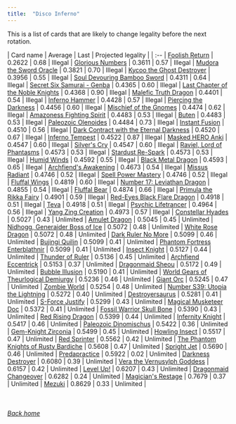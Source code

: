 ```yaml
---
title:  "Disco Inferno"
---
```


This is a list of cards that are likely to change legality before the next rotation.

| Card name | Average | Last | Projected legality |
| :-- |
[Foolish Return](https://db.ygoprodeck.com/card/?search=Foolish%20Return) | 0.2622 | 0.68 | Illegal |
[Glorious Numbers](https://db.ygoprodeck.com/card/?search=Glorious%20Numbers) | 0.3611 | 0.57 | Illegal |
[Mudora the Sword Oracle](https://db.ygoprodeck.com/card/?search=Mudora%20the%20Sword%20Oracle) | 0.3821 | 0.70 | Illegal |
[Kycoo the Ghost Destroyer](https://db.ygoprodeck.com/card/?search=Kycoo%20the%20Ghost%20Destroyer) | 0.3956 | 0.55 | Illegal |
[Soul Devouring Bamboo Sword](https://db.ygoprodeck.com/card/?search=Soul%20Devouring%20Bamboo%20Sword) | 0.4311 | 0.64 | Illegal |
[Secret Six Samurai - Genba](https://db.ygoprodeck.com/card/?search=Secret%20Six%20Samurai%20-%20Genba) | 0.4365 | 0.60 | Illegal |
[Last Chapter of the Noble Knights](https://db.ygoprodeck.com/card/?search=Last%20Chapter%20of%20the%20Noble%20Knights) | 0.4368 | 0.90 | Illegal |
[Malefic Truth Dragon](https://db.ygoprodeck.com/card/?search=Malefic%20Truth%20Dragon) | 0.4401 | 0.54 | Illegal |
[Inferno Hammer](https://db.ygoprodeck.com/card/?search=Inferno%20Hammer) | 0.4428 | 0.57 | Illegal |
[Piercing the Darkness](https://db.ygoprodeck.com/card/?search=Piercing%20the%20Darkness) | 0.4456 | 0.60 | Illegal |
[Mischief of the Gnomes](https://db.ygoprodeck.com/card/?search=Mischief%20of%20the%20Gnomes) | 0.4474 | 0.62 | Illegal |
[Amazoness Fighting Spirit](https://db.ygoprodeck.com/card/?search=Amazoness%20Fighting%20Spirit) | 0.4483 | 0.53 | Illegal |
[Buten](https://db.ygoprodeck.com/card/?search=Buten) | 0.4483 | 0.53 | Illegal |
[Paleozoic Olenoides](https://db.ygoprodeck.com/card/?search=Paleozoic%20Olenoides) | 0.4484 | 0.73 | Illegal |
[Instant Fusion](https://db.ygoprodeck.com/card/?search=Instant%20Fusion) | 0.4510 | 0.56 | Illegal |
[Dark Contract with the Eternal Darkness](https://db.ygoprodeck.com/card/?search=Dark%20Contract%20with%20the%20Eternal%20Darkness) | 0.4520 | 0.67 | Illegal |
[Inferno Tempest](https://db.ygoprodeck.com/card/?search=Inferno%20Tempest) | 0.4522 | 0.87 | Illegal |
[Masked HERO Anki](https://db.ygoprodeck.com/card/?search=Masked%20HERO%20Anki) | 0.4547 | 0.60 | Illegal |
[Silver's Cry](https://db.ygoprodeck.com/card/?search=Silver's%20Cry) | 0.4547 | 0.60 | Illegal |
[Raviel, Lord of Phantasms](https://db.ygoprodeck.com/card/?search=Raviel,%20Lord%20of%20Phantasms) | 0.4573 | 0.53 | Illegal |
[Stardust Re-Spark](https://db.ygoprodeck.com/card/?search=Stardust%20Re-Spark) | 0.4573 | 0.53 | Illegal |
[Humid Winds](https://db.ygoprodeck.com/card/?search=Humid%20Winds) | 0.4592 | 0.55 | Illegal |
[Black Metal Dragon](https://db.ygoprodeck.com/card/?search=Black%20Metal%20Dragon) | 0.4593 | 0.65 | Illegal |
[Archfiend's Awakening](https://db.ygoprodeck.com/card/?search=Archfiend's%20Awakening) | 0.4673 | 0.54 | Illegal |
[Missus Radiant](https://db.ygoprodeck.com/card/?search=Missus%20Radiant) | 0.4746 | 0.52 | Illegal |
[Spell Power Mastery](https://db.ygoprodeck.com/card/?search=Spell%20Power%20Mastery) | 0.4746 | 0.52 | Illegal |
[Fluffal Wings](https://db.ygoprodeck.com/card/?search=Fluffal%20Wings) | 0.4819 | 0.60 | Illegal |
[Number 17: Leviathan Dragon](https://db.ygoprodeck.com/card/?search=Number%2017:%20Leviathan%20Dragon) | 0.4855 | 0.54 | Illegal |
[Fluffal Bear](https://db.ygoprodeck.com/card/?search=Fluffal%20Bear) | 0.4874 | 0.66 | Illegal |
[Primula the Rikka Fairy](https://db.ygoprodeck.com/card/?search=Primula%20the%20Rikka%20Fairy) | 0.4901 | 0.59 | Illegal |
[Red-Eyes Black Flare Dragon](https://db.ygoprodeck.com/card/?search=Red-Eyes%20Black%20Flare%20Dragon) | 0.4918 | 0.51 | Illegal |
[Teva](https://db.ygoprodeck.com/card/?search=Teva) | 0.4918 | 0.51 | Illegal |
[Psychic Lifetrancer](https://db.ygoprodeck.com/card/?search=Psychic%20Lifetrancer) | 0.4964 | 0.56 | Illegal |
[Yang Zing Creation](https://db.ygoprodeck.com/card/?search=Yang%20Zing%20Creation) | 0.4973 | 0.57 | Illegal |
[Constellar Hyades](https://db.ygoprodeck.com/card/?search=Constellar%20Hyades) | 0.5027 | 0.43 | Unlimited |
[Amulet Dragon](https://db.ygoprodeck.com/card/?search=Amulet%20Dragon) | 0.5045 | 0.45 | Unlimited |
[Nidhogg, Generaider Boss of Ice](https://db.ygoprodeck.com/card/?search=Nidhogg,%20Generaider%20Boss%20of%20Ice) | 0.5072 | 0.48 | Unlimited |
[White Rose Dragon](https://db.ygoprodeck.com/card/?search=White%20Rose%20Dragon) | 0.5072 | 0.48 | Unlimited |
[Dark Ruler No More](https://db.ygoprodeck.com/card/?search=Dark%20Ruler%20No%20More) | 0.5099 | 0.46 | Unlimited |
[Bujingi Quilin](https://db.ygoprodeck.com/card/?search=Bujingi%20Quilin) | 0.5099 | 0.41 | Unlimited |
[Phantom Fortress Enterblathnir](https://db.ygoprodeck.com/card/?search=Phantom%20Fortress%20Enterblathnir) | 0.5099 | 0.41 | Unlimited |
[Insect Knight](https://db.ygoprodeck.com/card/?search=Insect%20Knight) | 0.5127 | 0.44 | Unlimited |
[Thunder of Ruler](https://db.ygoprodeck.com/card/?search=Thunder%20of%20Ruler) | 0.5136 | 0.45 | Unlimited |
[Archfiend Eccentrick](https://db.ygoprodeck.com/card/?search=Archfiend%20Eccentrick) | 0.5153 | 0.37 | Unlimited |
[Dragonmaid Sheou](https://db.ygoprodeck.com/card/?search=Dragonmaid%20Sheou) | 0.5172 | 0.49 | Unlimited |
[Bubble Illusion](https://db.ygoprodeck.com/card/?search=Bubble%20Illusion) | 0.5190 | 0.41 | Unlimited |
[World Gears of Theurlogical Demiurgy](https://db.ygoprodeck.com/card/?search=World%20Gears%20of%20Theurlogical%20Demiurgy) | 0.5236 | 0.46 | Unlimited |
[Giant Orc](https://db.ygoprodeck.com/card/?search=Giant%20Orc) | 0.5245 | 0.47 | Unlimited |
[Zombie World](https://db.ygoprodeck.com/card/?search=Zombie%20World) | 0.5254 | 0.48 | Unlimited |
[Number S39: Utopia the Lightning](https://db.ygoprodeck.com/card/?search=Number%20S39:%20Utopia%20the%20Lightning) | 0.5272 | 0.40 | Unlimited |
[Destroyersaurus](https://db.ygoprodeck.com/card/?search=Destroyersaurus) | 0.5281 | 0.41 | Unlimited |
[S-Force Justify](https://db.ygoprodeck.com/card/?search=S-Force%20Justify) | 0.5299 | 0.43 | Unlimited |
[Magical Musketeer Doc](https://db.ygoprodeck.com/card/?search=Magical%20Musketeer%20Doc) | 0.5372 | 0.41 | Unlimited |
[Fossil Warrior Skull Bone](https://db.ygoprodeck.com/card/?search=Fossil%20Warrior%20Skull%20Bone) | 0.5390 | 0.43 | Unlimited |
[Red Rising Dragon](https://db.ygoprodeck.com/card/?search=Red%20Rising%20Dragon) | 0.5399 | 0.44 | Unlimited |
[Infernity Knight](https://db.ygoprodeck.com/card/?search=Infernity%20Knight) | 0.5417 | 0.46 | Unlimited |
[Paleozoic Dinomischus](https://db.ygoprodeck.com/card/?search=Paleozoic%20Dinomischus) | 0.5422 | 0.36 | Unlimited |
[Gem-Knight Zirconia](https://db.ygoprodeck.com/card/?search=Gem-Knight%20Zirconia) | 0.5499 | 0.45 | Unlimited |
[Howling Insect](https://db.ygoprodeck.com/card/?search=Howling%20Insect) | 0.5517 | 0.47 | Unlimited |
[Red Sprinter](https://db.ygoprodeck.com/card/?search=Red%20Sprinter) | 0.5562 | 0.42 | Unlimited |
[The Phantom Knights of Rusty Bardiche](https://db.ygoprodeck.com/card/?search=The%20Phantom%20Knights%20of%20Rusty%20Bardiche) | 0.5608 | 0.47 | Unlimited |
[Spright Jet](https://db.ygoprodeck.com/card/?search=Spright%20Jet) | 0.5690 | 0.46 | Unlimited |
[Predapractice](https://db.ygoprodeck.com/card/?search=Predapractice) | 0.5922 | 0.02 | Unlimited |
[Darkness Destroyer](https://db.ygoprodeck.com/card/?search=Darkness%20Destroyer) | 0.6080 | 0.39 | Unlimited |
[Vera the Vernusylph Goddess](https://db.ygoprodeck.com/card/?search=Vera%20the%20Vernusylph%20Goddess) | 0.6157 | 0.42 | Unlimited |
[Level Up!](https://db.ygoprodeck.com/card/?search=Level%20Up!) | 0.6207 | 0.43 | Unlimited |
[Dragonmaid Changeover](https://db.ygoprodeck.com/card/?search=Dragonmaid%20Changeover) | 0.6282 | 0.24 | Unlimited |
[Magician's Restage](https://db.ygoprodeck.com/card/?search=Magician's%20Restage) | 0.7679 | 0.37 | Unlimited |
[Mezuki](https://db.ygoprodeck.com/card/?search=Mezuki) | 0.8629 | 0.33 | Unlimited |

<br>

###### [Back home](index)